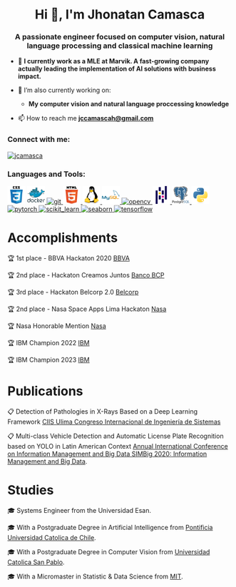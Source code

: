 <h1 align="center">Hi 👋, I'm Jhonatan Camasca</h1>
<h3 align="center">A passionate engineer focused on computer vision, natural language processing and classical machine learning</h3>

- 🤝 **I currently work as a MLE at Marvik. A fast-growing company actually leading the implementation of AI solutions with business impact.**

- 🔭 I’m also currently working on:
  -  **My computer vision and natural language proccessing knowledge**

- 📫 How to reach me **jccamascah@gmail.com**

<h3 align="left">Connect with me:</h3>
<p align="left">
<a href="https://www.linkedin.com/in/jhonatancamasca/" target="blank"><img align="center" src="https://raw.githubusercontent.com/rahuldkjain/github-profile-readme-generator/master/src/images/icons/Social/linked-in-alt.svg" alt="jcamasca" height="30" width="40" /></a>
</p>

<h3 align="left">Languages and Tools:</h3>
<p align="left">
<img src="https://raw.githubusercontent.com/devicons/devicon/master/icons/css3/css3-original-wordmark.svg" alt="css3" width="40" height="40"/> </a> <a href="https://www.djangoproject.com/" target="_blank" rel="noreferrer"> 
<img src="https://raw.githubusercontent.com/devicons/devicon/master/icons/docker/docker-original-wordmark.svg" alt="docker" width="40" height="40"/> </a> <a href="https://flask.palletsprojects.com/" target="_blank" rel="noreferrer"> 
<img src="https://www.vectorlogo.zone/logos/git-scm/git-scm-icon.svg" alt="git" width="40" height="40"/> </a> <a href="https://www.w3.org/html/" target="_blank" rel="noreferrer"> 
<img src="https://raw.githubusercontent.com/devicons/devicon/master/icons/html5/html5-original-wordmark.svg" alt="html5" width="40" height="40"/> </a> <a href="https://www.linux.org/" target="_blank" rel="noreferrer"> 
<img src="https://raw.githubusercontent.com/devicons/devicon/master/icons/linux/linux-original.svg" alt="linux" width="40" height="40"/> </a> <a href="https://www.mysql.com/" target="_blank" rel="noreferrer"> 
<img src="https://raw.githubusercontent.com/devicons/devicon/master/icons/mysql/mysql-original-wordmark.svg" alt="mysql" width="40" height="40"/> </a> <a href="https://opencv.org/" target="_blank" rel="noreferrer"> 
<img src="https://www.vectorlogo.zone/logos/opencv/opencv-icon.svg" alt="opencv" width="40" height="40"/> </a> <a href="https://pandas.pydata.org/" target="_blank" rel="noreferrer"> 
<img src="https://raw.githubusercontent.com/devicons/devicon/2ae2a900d2f041da66e950e4d48052658d850630/icons/pandas/pandas-original.svg" alt="pandas" width="40" height="40"/> </a> <a href="https://www.postgresql.org" target="_blank" rel="noreferrer"> 
<img src="https://raw.githubusercontent.com/devicons/devicon/master/icons/postgresql/postgresql-original-wordmark.svg" alt="postgresql" width="40" height="40"/> </a> <a href="https://www.python.org" target="_blank" rel="noreferrer"> 
<img src="https://raw.githubusercontent.com/devicons/devicon/master/icons/python/python-original.svg" alt="python" width="40" height="40"/> </a> <a href="https://pytorch.org/" target="_blank" rel="noreferrer"> 
<img src="https://www.vectorlogo.zone/logos/pytorch/pytorch-icon.svg" alt="pytorch" width="40" height="40"/> </a> <a href="https://redis.io" target="_blank" rel="noreferrer"> 
<img src="https://upload.wikimedia.org/wikipedia/commons/0/05/Scikit_learn_logo_small.svg" alt="scikit_learn" width="40" height="40"/> </a> <a href="https://seaborn.pydata.org/" target="_blank" rel="noreferrer"> 
<img src="https://seaborn.pydata.org/_images/logo-mark-lightbg.svg" alt="seaborn" width="40" height="40"/> </a> <a href="https://www.tensorflow.org" target="_blank" rel="noreferrer"> <img src="https://www.vectorlogo.zone/logos/tensorflow/tensorflow-icon.svg" alt="tensorflow" width="40" height="40"/> </a> </p>


# Accomplishments

🏆 1st place - BBVA Hackaton 2020 [BBVA](https://www.bbva.com/es/innovacion/como-se-gana-el-hackathon-bbva-2020-los-vencedores-nos-lo-cuentan/)
 
🏆 2nd place - Hackaton Creamos Juntos [Banco BCP](https://www.linkedin.com/posts/jhonatancamasca_elperaeqprimero-creamosjuntos-vacunas-activity-6774891950328856576-UKXV/?utm_source=share&utm_medium=member_desktop)

🏆 3rd place - Hackaton Belcorp 2.0 [Belcorp](https://drive.google.com/file/d/1ojqHvrm92omZvaAT1dX5EPmb1yUNreHW/view)

🏆 2nd place - Nasa Space Apps Lima Hackaton [Nasa](https://2021.spaceappschallenge.org/challenges/statements/leveraging-aiml-for-plastic-marine-debris/teams/pauletx/project)

🏆 Nasa Honorable Mention [Nasa](https://2021.spaceappschallenge.org/challenges/statements/leveraging-aiml-for-plastic-marine-debris/teams/pauletx/project)

🏆 IBM Champion 2022 [IBM](https://www.credly.com/badges/91374b1f-4bfe-4d32-afe2-c128d2c604d9?source=linked_in_profile)

🏆 IBM Champion 2023 [IBM](https://www.credly.com/badges/4f8ecfe4-4b53-442b-b18d-ae4d3470fefe/linked_in_profile)

# Publications

📋 Detection of Pathologies in X-Rays Based on a Deep Learning Framework [CIIS Ulima Congreso Internacional de Ingeniería de Sistemas](https://repositorio.ulima.edu.pe/handle/20.500.12724/13922)

📋 Multi-class Vehicle Detection and Automatic License Plate Recognition based on YOLO in Latin American Context [Annual International Conference on Information Management and Big Data SIMBig 2020: Information Management and Big Data](https://link.springer.com/chapter/10.1007/978-3-030-76228-5_19).

# Studies

🎓 Systems Engineer from the Universidad Esan. 

🎓 With a Postgraduate Degree in Artificial Intelligence from [Pontificia Universidad Catolica de Chile](https://educacionprofesional.ing.uc.cl/?diplomado=diplomado-en-inteligencia-artificial). 

🎓 With a Postgraduate Degree in Computer Vision from [Universidad Catolica San Pablo](https://cs.ucsp.edu.pe/postgrado/diplomado-vision-computador-con-machine-learning-deep-learning/). 

🎓 With a Micromaster in Statistic & Data Science from [MIT](https://micromasters.mit.edu/ds/). 
